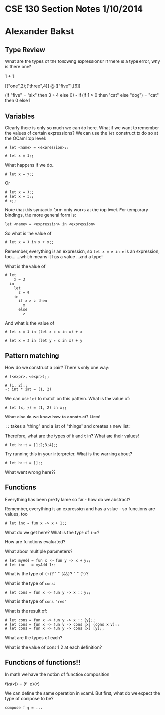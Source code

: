# CSE 130 Section Notes 1/10/2014
# Alexander Bakst

## Type Review

What are the types of the following expressions? 
If there is a type error, why is there one?

1 + 1

[("one",2);("three",4)] @ (["five"],[6])

(if "five" = "six" then 3 + 4 else 0) - if (if 1 > 0 then "cat" else "dog") = "cat" then 0 else 1

## Variables

Clearly there is only so much we can do here. What if we want to
remember the values of certain expressions? We can use the `let`
construct to do so at the OCaml top level:

    # let <name> = <expression>;;
      
    # let x = 3;;

What happens if we do...
   
    # let x = y;;

Or     

    # let x = 3;;
    # let x = x;;
    # x;;

Note that this syntactic form only works at the top level. For temporary
bindings, the more general form is:

    let <name> = <expression> in <expression>
    
So what is the value of

    # let x = 3 in x + x;;
    
Remember, everything is an expression, so `let x = e in e` is an expression, too...
...which means it has a value
...and a type!

What is the value of 
 
    # let 
        x = 3 
      in 
        let 
          z = 0
        in
          if x > z then 
            x 
          else 
            z

And what is the value of 
 
    # let x = 3 in (let x = x in x) + x
    
    # let x = 3 in (let y = x in x) + y
       
       
## Pattern matching       

How do we construct a pair? There's only one way:

    # (<expr>, <expr>);;
    
    # (1, 2);;
    -: int * int = (1, 2)
    
We can use `let` to match on this pattern. What is the value of:

    # let (x, y) = (1, 2) in x;;
    
What else do we know how to construct? Lists!

`::` takes a "thing" and a list of "things" and creates a new list:

Therefore, what are the types of `h` and `t` in? What are their values?

    # let h::t = [1;2;3;4];;

Try running this in your interpreter. What is the warning about?

    # let h::t = [];;
    
What went wrong here??


## Functions

Everything has been pretty lame so far - how do we abstract?

Remember, everything is an expression and has a value - so functions are values, too!

    # let inc = fun x -> x + 1;;

What do we get here? What is the type of `inc`? 

How are functions evaluated?

What about multiple parameters?

    # let myAdd = fun x -> fun y -> x + y;;
    # let inc   = myAdd 1;;

What is the type of `(+)`?
"                 " `(&&)`?
"                 " `(^)`?

What is the type of `cons`:

    # let cons = fun x -> fun y -> x :: y;;
    
What is the type of `cons "red"`    

What is the result of:

    # let cons = fun x -> fun y -> x :: [y];;
    # let cons = fun x -> fun y -> cons [x] (cons x y);;
    # let cons = fun x -> fun y -> cons [x] [y];;
    
What are the types of each?    

What is the value of cons 1 2 at each definition?

## Functions of functions!!

In math we have the notion of function composition:

f(g(x)) = (f . g)(x)

We can define the same operation in ocaml. But first, what do
we expect the type of compose to be?

    compose f g = ...

